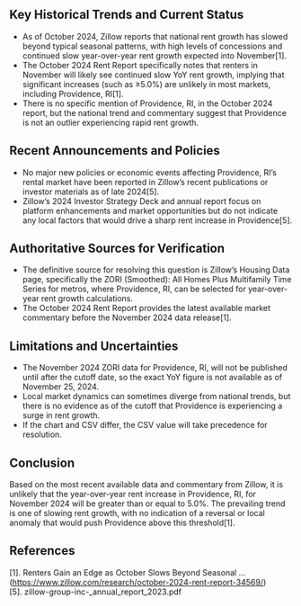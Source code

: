 ## Key Historical Trends and Current Status

- As of October 2024, Zillow reports that national rent growth has slowed beyond typical seasonal patterns, with high levels of concessions and continued slow year-over-year rent growth expected into November[1].
- The October 2024 Rent Report specifically notes that renters in November will likely see continued slow YoY rent growth, implying that significant increases (such as ≥5.0%) are unlikely in most markets, including Providence, RI[1].
- There is no specific mention of Providence, RI, in the October 2024 report, but the national trend and commentary suggest that Providence is not an outlier experiencing rapid rent growth.

## Recent Announcements and Policies

- No major new policies or economic events affecting Providence, RI’s rental market have been reported in Zillow’s recent publications or investor materials as of late 2024[5].
- Zillow’s 2024 Investor Strategy Deck and annual report focus on platform enhancements and market opportunities but do not indicate any local factors that would drive a sharp rent increase in Providence[5].

## Authoritative Sources for Verification

- The definitive source for resolving this question is Zillow’s Housing Data page, specifically the ZORI (Smoothed): All Homes Plus Multifamily Time Series for metros, where Providence, RI, can be selected for year-over-year rent growth calculations.
- The October 2024 Rent Report provides the latest available market commentary before the November 2024 data release[1].

## Limitations and Uncertainties

- The November 2024 ZORI data for Providence, RI, will not be published until after the cutoff date, so the exact YoY figure is not available as of November 25, 2024.
- Local market dynamics can sometimes diverge from national trends, but there is no evidence as of the cutoff that Providence is experiencing a surge in rent growth.
- If the chart and CSV differ, the CSV value will take precedence for resolution.

## Conclusion

Based on the most recent available data and commentary from Zillow, it is unlikely that the year-over-year rent increase in Providence, RI, for November 2024 will be greater than or equal to 5.0%. The prevailing trend is one of slowing rent growth, with no indication of a reversal or local anomaly that would push Providence above this threshold[1].

## References

[1]. Renters Gain an Edge as October Slows Beyond Seasonal ... (https://www.zillow.com/research/october-2024-rent-report-34569/)  
[5]. zillow-group-inc-_annual_report_2023.pdf